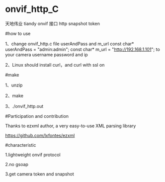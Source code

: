 # onvif_http_C
天地伟业 tiandy onvif 接口 http snapshot token

#how to use

1、change onvif_http.c file userAndPass and m_url
const char* userAndPass = "admin:admin"; 
const char* m_url = "http://192.168.1.101"; 
to your camera username password and ip

2、Linux should install curl，and curl with ssl on


#make

1、unzip

2、make

3、./onvif_http.out 


#Participation and contribution

Thanks to ezxml author, a very easy-to-use XML parsing library 

https://github.com/lxfontes/ezxml



#characteristic

1.lightweight onvif protocol

2.no gsoap

3.get camera token and snapshot

